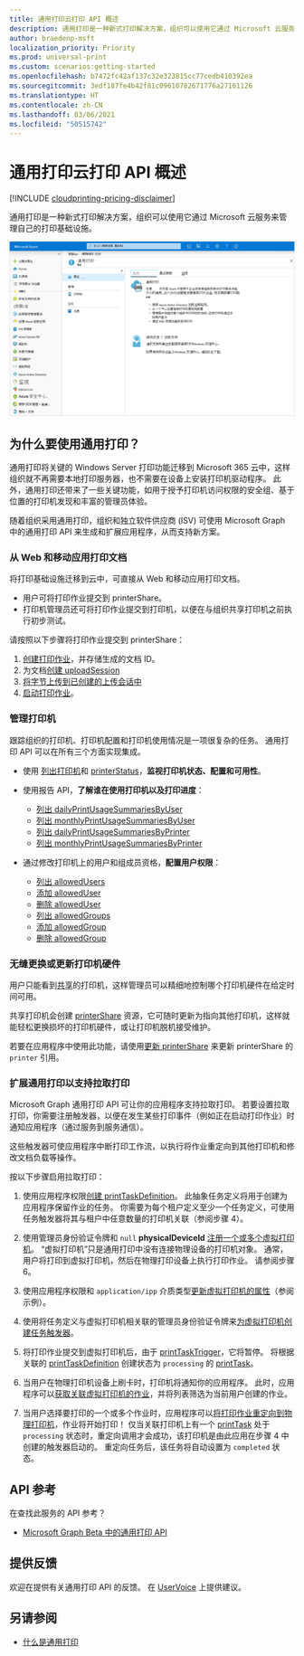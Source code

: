 ```yaml
---
title: 通用打印云打印 API 概述
description: 通用打印是一种新式打印解决方案，组织可以使用它通过 Microsoft 云服务来管理自己的打印基础设施。
author: braedenp-msft
localization_priority: Priority
ms.prod: universal-print
ms.custom: scenarios:getting-started
ms.openlocfilehash: b7472fc42af137c32e323815cc77cedb410392ea
ms.sourcegitcommit: 3edf187fe4b42f81c09610782671776a27161126
ms.translationtype: HT
ms.contentlocale: zh-CN
ms.lasthandoff: 03/06/2021
ms.locfileid: "50515742"
---
```

# <a name="universal-print-cloud-printing-api-overview"></a>通用打印云打印 API 概述

[!INCLUDE [cloudprinting-pricing-disclaimer](../api-reference/includes/cloudprinting-pricing-disclaimer.md)]

通用打印是一种新式打印解决方案，组织可以使用它通过 Microsoft 云服务来管理自己的打印基础设施。

![通用打印 Azure 门户主页的屏幕截图](images/universal-print-portal-homepage.png)

## <a name="why-use-universal-print"></a>为什么要使用通用打印？

通用打印将关键的 Windows Server 打印功能迁移到 Microsoft 365 云中，这样组织就不再需要本地打印服务器，也不需要在设备上安装打印机驱动程序。 此外，通用打印还带来了一些关键功能，如用于授予打印机访问权限的安全组、基于位置的打印机发现和丰富的管理员体验。

随着组织采用通用打印，组织和独立软件供应商 (ISV) 可使用 Microsoft Graph 中的通用打印 API 来生成和扩展应用程序，从而支持新方案。

### <a name="print-documents-from-web-and-mobile-applications"></a>从 Web 和移动应用打印文档

将打印基础设施迁移到云中，可直接从 Web 和移动应用打印文档。
- 用户可将打印作业提交到 printerShare。
- 打印机管理员还可将打印作业提交到打印机，以便在与组织共享打印机之前执行初步测试。

请按照以下步骤将打印作业提交到 printerShare：

1. [创建打印作业](/graph/api/printershare-post-jobs)，并存储生成的文档 ID。
2. 为文档[创建 uploadSession](/graph/api/printdocument-createuploadsession) 
3. [将字节上传到已创建的上传会话中](./upload-data-to-upload-session.md)
4. [启动打印作业](/graph/api/printjob-start)。

### <a name="manage-printers"></a>管理打印机

跟踪组织的打印机、打印机配置和打印机使用情况是一项很复杂的任务。 通用打印 API 可以在所有三个方面实现集成。

* 使用 [列出打印机](/graph/api/print-list-printers)和 [printerStatus](/graph/api/resources/printerstatus)，**监视打印机状态、配置和可用性**。

* 使用报告 API，**了解谁在使用打印机以及打印进度**：
  * [列出 dailyPrintUsageSummariesByUser](/graph/api/reportroot-list-dailyprintusagesummariesbyuser)
  * [列出 monthlyPrintUsageSummariesByUser](/graph/api/reportroot-list-monthlyprintusagesummariesbyuser)
  * [列出 dailyPrintUsageSummariesByPrinter](/graph/api/reportroot-list-dailyprintusagesummariesbyprinter)
  * [列出 monthlyPrintUsageSummariesByPrinter](/graph/api/reportroot-list-monthlyprintusagesummariesbyprinter)

* 通过修改打印机上的用户和组成员资格，**配置用户权限**：
  * [列出 allowedUsers](/graph/api/printershare-list-allowedusers)
  * [添加 allowedUser](/graph/api/printershare-post-allowedusers)
  * [删除 allowedUser](/graph/api/printershare-delete-alloweduser)
  * [列出 allowedGroups](/graph/api/printershare-list-allowedgroups)
  * [添加 allowedGroup](/graph/api/printershare-post-allowedgroups)
  * [删除 allowedGroup](/graph/api/printershare-delete-allowedgroup)

### <a name="seamlessly-replace-or-update-printer-hardware"></a>无缝更换或更新打印机硬件

用户只能看到[共享](/graph/api/print-post-shares)的打印机，这样管理员可以精细地控制哪个打印机硬件在给定时间可用。

共享打印机会创建 [printerShare](/graph/api/resources/printershare) 资源，它可随时更新为指向其他打印机，这样就能轻松更换损坏的打印机硬件，或让打印机脱机接受维护。

若要在应用程序中使用此功能，请使用[更新 printerShare](/graph/api/printershare-update) 来更新 printerShare 的 `printer` 引用。

### <a name="extending-universal-print-to-support-pull-printing"></a>扩展通用打印以支持拉取打印

Microsoft Graph 通用打印 API 可让你的应用程序支持拉取打印。 若要设置拉取打印，你需要注册触发器，以便在发生某些打印事件（例如正在启动打印作业）时通知应用程序（通过服务到服务通信）。

这些触发器可使应用程序中断打印工作流，以执行将作业重定向到其他打印机和修改文档负载等操作。

按以下步骤启用拉取打印：

1. 使用应用程序权限[创建 printTaskDefinition](/graph/api/print-post-taskdefinitions)。 此抽象任务定义将用于创建为应用程序保留作业的任务。 你需要为每个租户定义至少一个任务定义，可使用任务触发器将其与租户中任意数量的打印机关联（参阅步骤 4）。

2. 使用管理员身份验证令牌和 `null` **physicalDeviceId** [注册一个或多个虚拟打印机](/graph/api/printer-create)。 “虚拟打印机”只是通用打印中没有连接物理设备的打印机对象。 通常，用户将打印到虚拟打印机，然后在物理打印设备上执行打印作业。 请参阅步骤 6。

3. 使用应用程序权限和 `application/ipp` 介质类型[更新虚拟打印机的属性](/graph/api/printer-update)（参阅示例）。

4. 使用将任务定义与虚拟打印机相关联的管理员身份验证令牌来[为虚拟打印机创建任务触发器](/graph/api/printer-post-tasktriggers)。

5. 将打印作业提交到虚拟打印机后，由于 [printTaskTrigger](/graph/api/resources/printtasktrigger)，它将暂停。 将根据关联的 [printTaskDefinition](/graph/api/resources/printtaskdefinition) 创建状态为 `processing` 的 [printTask](/graph/api/resources/printtask)。

6. 当用户在物理打印机设备上刷卡时，打印机将通知你的应用程序。 此时，应用程序可以[获取关联虚拟打印机的作业](/graph/api/printer-list-jobs)，并将列表筛选为当前用户创建的作业。

7. 当用户选择要打印的一个或多个作业时，应用程序可以[将打印作业重定向到物理打印机](/graph/api/printjob-redirect)，作业将开始打印！ 仅当关联打印机上有一个 [printTask](/graph/api/resources/printtask) 处于 `processing` 状态时，重定向调用才会成功，该打印机是由此应用在步骤 4 中创建的触发器启动的。 重定向任务后，该任务将自动设置为 `completed` 状态。

## <a name="api-reference"></a>API 参考
在查找此服务的 API 参考？

- [Microsoft Graph Beta 中的通用打印 API](/graph/api/resources/print)

## <a name="provide-feedback"></a>提供反馈

欢迎在提供有关通用打印 API 的反馈。 在 [UserVoice](https://microsoftgraph.uservoice.com/forums/920506-microsoft-graph-feature-requests) 上提供建议。

## <a name="see-also"></a>另请参阅

- [什么是通用打印](/universal-print/fundamentals/universal-print-whatis)
